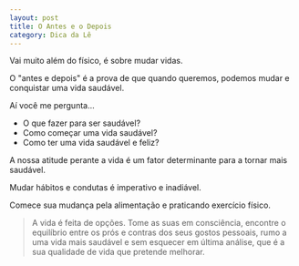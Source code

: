 ```yaml
---
layout: post
title: O Antes e o Depois
category: Dica da Lê
---
```


Vai muito além do físico, é sobre mudar vidas.

O "antes e depois" é a prova de que quando queremos, podemos mudar e conquistar uma vida saudável.

Aí você me pergunta...

- O que fazer para ser saudável?
- Como começar uma vida saudável?
- Como ter uma vida saudável e feliz?

A nossa atitude perante a vida é um fator determinante para a tornar mais saudável.

Mudar hábitos e condutas é imperativo e inadiável.

Comece sua mudança pela alimentação e praticando exercício físico.

> A vida é feita de opções. Tome as suas em consciência, encontre o equilíbrio entre os prós e contras dos seus gostos pessoais, rumo a uma vida mais saudável e sem esquecer em última análise, que é a sua qualidade de vida que pretende melhorar.

